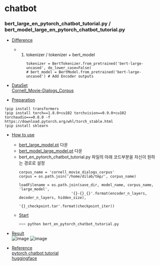 # chatbot

### bert_large_en_pytorch_chatbot_tutorial.py / bert_model_large_en_pytorch_chatbot_tutorial.py
  - [Difference](#Difference)
    - 1. tokenizer / tokenizer + bert_model
          ```
          tokenizer = BertTokenizer.from_pretrained('bert-large-uncased', do_lower_case=False)
          # bert_model = BertModel.from_pretrained('bert-large-uncased') # Add Encoder outputs
          ```

- [DataSet](#DataSet)\
[Cornell_Movie-Dialogs_Corpus](https://www.cs.cornell.edu/~cristian/Cornell_Movie-Dialogs_Corpus.html)

- [Preparation](#preparation)
```
!pip install transformers
!pip install torch==1.8.0+cu102 torchvision==0.9.0+cu102 torchaudio===0.8.0 -f https://download.pytorch.org/whl/torch_stable.html
!pip install sklearn
```

- [How to use](#how-to-use)
  - [bert_large_model.pt](https://drive.google.com/file/d/1LUSy1yd9MztKPam9H6MLexAwPKqv2Qmb/view?usp=sharing) 다운
  - [bert_model_large_model.pt](https://drive.google.com/file/d/1s9ZW9LJAVeuV88RQI3YV9PNNbkYgEDZN/view?usp=sharing) 다운
  - bert_en_pytorch_chatbot_tutorial.py 파일의 아래 코드부분을 자신이 원하는 경로로 설정
    ```
    corpus_name = 'cornell_movie_dialogs_corpus' 
    corpus = os.path.join('/home/dilab/tmp/', corpus_name)
    
    loadFilename = os.path.join(save_dir, model_name, corpus_name, 'large_model',
                            '{}-{}_{}'.format(encoder_n_layers, decoder_n_layers, hidden_size),
                            '{}_checkpoint.tar'.format(checkpoint_iter))

    ```
  - [Start](#Start)
    ```python
    >>> python bert_en_pytorch_chatbot_tutorial.py
    ```
- [Result](#Result)\
![image](https://user-images.githubusercontent.com/60804222/110282746-5cda8400-8022-11eb-9ad3-ba7aca4a7719.png)
![image](https://user-images.githubusercontent.com/60804222/110897238-6de80580-8340-11eb-9c4f-117855ca1017.png)

- [Reference](#Reference)\
[pytorch chatbot tutorial](https://pytorch.org/tutorials/beginner/chatbot_tutorial.html)\
[huggingface](https://huggingface.co/transformers/pretrained_models.html)

